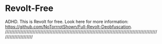 # Revolt-Free
ADHD.
This is Revolt for free. Look here for more information: https://github.com/NoTorrrotShown/Full-Revolt-Deobfuscation.
/////////////////////////////////////////////////////////////////////////////////////////////////////////////////////
